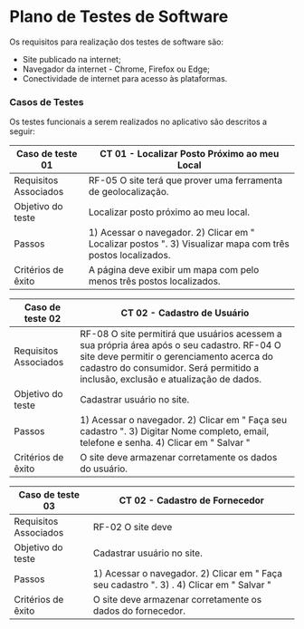 # Plano de Testes de Software
Os requisitos para realização dos testes de software são:
- Site publicado na internet;
- Navegador da internet - Chrome, Firefox ou Edge;
- Conectividade de internet para acesso às plataformas.

 
### Casos de Testes
Os testes funcionais a serem realizados no aplicativo são descritos a seguir:

|Caso de teste 01     | CT 01 - Localizar Posto Próximo ao meu Local |
|-------|-------------------------
|Requisitos Associados | 	 RF-05 O site terá que prover uma ferramenta de geolocalização.
|Objetivo do teste| Localizar posto próximo ao meu local. |
|Passos |	1) Acessar o navegador.	2) Clicar em " Localizar postos ". 3) Visualizar mapa com três postos localizados.|
|Critérios de êxito| A página deve exibir um mapa com pelo menos três postos localizados. |

|Caso de teste 02     | CT 02 - Cadastro de Usuário |
|-------|-------------------------
|Requisitos Associados | 	 RF-08 O site permitirá que usuários acessem a sua própria área após o seu cadastro. RF-04 O site deve permitir o gerenciamento acerca do cadastro do consumidor. Será permitido a inclusão, exclusão e atualização de dados.
|Objetivo do teste| Cadastrar usuário no site. |
|Passos |	1) Acessar o navegador.	2) Clicar em " Faça seu cadastro ". 3) Digitar Nome completo, email, telefone e senha. 4) Clicar em " Salvar "|
|Critérios de êxito| O site deve armazenar corretamente os dados do usuário. |

|Caso de teste 03     | CT 02 - Cadastro de Fornecedor |
|-------|-------------------------
|Requisitos Associados | 	 RF-02 O site deve
|Objetivo do teste| Cadastrar usuário no site. |
|Passos |	1) Acessar o navegador.	2) Clicar em " Faça seu cadastro ". 3) . 4) Clicar em " Salvar "|
|Critérios de êxito| O site deve armazenar corretamente os dados do fornecedor. |


